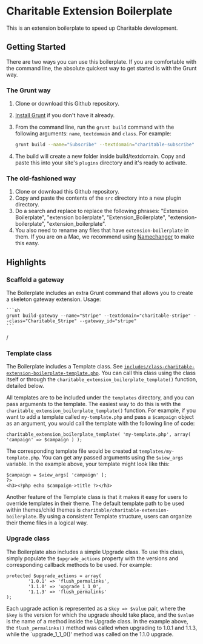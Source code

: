 # Charitable Extension Boilerplate
This is an extension boilerplate to speed up Charitable development.

## Getting Started

There are two ways you can use this boilerplate. If you are comfortable with the command line, the absolute quickest way to get started is with the Grunt way.

### The Grunt way

1. Clone or download this Github repository.
2. [Install Grunt](https://github.com/gruntjs/grunt-cli) if you don't have it already.
3. From the command line, run the `grunt build` command with the following arguments: `name`, `textdomain` and `class`. For example: 
    
    ```sh
    grunt build --name="Subscribe" --textdomain="charitable-subscribe" --class="Charitable_Subscribe"
    ```
    
4. The build will create a new folder inside build/textdomain. Copy and paste this into your site's `plugins` directory and it's ready to activate.

### The old-fashioned way

1. Clone or download this Github repository.
2. Copy and paste the contents of the `src` directory into a new plugin directory. 
3. Do a search and replace to replace the following phrases: "Extension Boilerplate", "extension boilerplate", "Extension_Boilerplate", "extension-boilerplate", "extension_boilerplate". 
4. You also need to rename any files that have `extension-boilerplate` in them. If you are on a Mac, we recommend using [Namechanger](http://mrrsoftware.com/namechanger/) to make this easy.

## Highlights

### Scaffold a gateway

The Boilerplate includes an extra Grunt command that allows you to create a skeleton gateway extension. Usage: 

    ```sh
    grunt build-gateway --name="Stripe" --textdomain="charitable-stripe" --class="Charitable_Stripe" --gateway_id="stripe"
    ```

/

### Template class 

The Boilerplate includes a Template class. See [`includes/class-charitable-extension-boilerplate-template.php`](https://github.com/Charitable/Charitable-Extension-Boilerplate/blob/master/includes/class-charitable-extension-boilerplate-template.php). You can call this class using the class itself or through the `charitable_extension_boilerplate_template()` function, detailed below. 

All templates are to be included under the `templates` directory, and you can pass arguments to the template. The easiest way to do this is with the `charitable_extension_boilerplate_template()` function. For example, if you want to add a template called `my-template.php` and pass a `$campaign` object as an argument, you would call the template with the following line of code:

    charitable_extension_boilerplate_template( 'my-template.php', array( 'campaign' => $campaign ) );

The corresponding template file would be created at `templates/my-template.php`. You can get any passed arguments using the `$view_args` variable. In the example above, your template might look like this: 

    $campaign = $view_args[ 'campaign' ];
    ?>
    <h3><?php echo $campaign->title ?></h3>
  
Another feature of the Template class is that it makes it easy for users to override templates in their theme. The default template path to be used within themes/child themes is `charitable/charitable-extension-boilerplate`. By using a consistent Template structure, users can organize their theme files in a logical way. 

### Upgrade class

The Boilerplate also includes a simple Upgrade class. To use this class, simply populate the `$upgrade_actions` property with the versions and corresponding callback methods to be used. For example:

    protected $upgrade_actions = array(
            '1.0.1' => 'flush_permalinks', 
            '1.1.0' => 'upgrade_1_1_0', 
            '1.1.3' => 'flush_permalinks'
    );

Each upgrade action is represented as a `$key => $value` pair, where the `$key` is the version for which the upgrade should take place, and the `$value` is the name of a method inside the Upgrade class. In the example above, the `flush_permalinks()` method was called when upgrading to 1.0.1 and 1.1.3, while the `upgrade_1_1_0()' method was called on the 1.1.0 upgrade.
